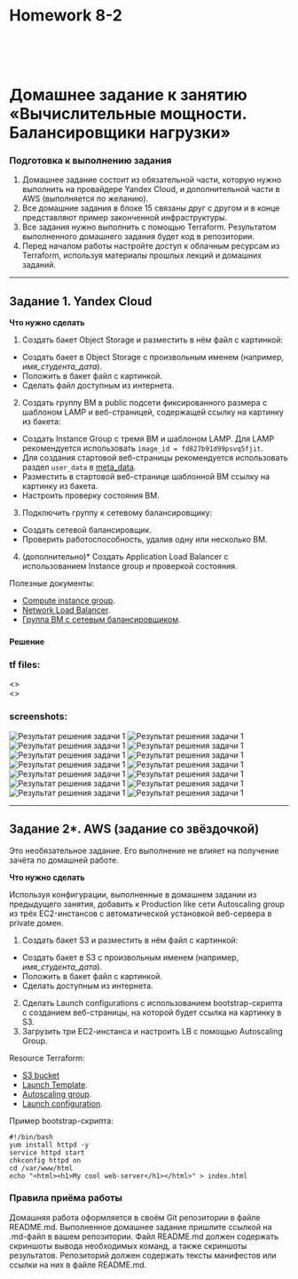 <h1>Homework 8-2 </h1> <br>
<br>
<br>


# Домашнее задание к занятию «Вычислительные мощности. Балансировщики нагрузки»  

### Подготовка к выполнению задания

1. Домашнее задание состоит из обязательной части, которую нужно выполнить на провайдере Yandex Cloud, и дополнительной части в AWS (выполняется по желанию). 
2. Все домашние задания в блоке 15 связаны друг с другом и в конце представляют пример законченной инфраструктуры.  
3. Все задания нужно выполнить с помощью Terraform. Результатом выполненного домашнего задания будет код в репозитории. 
4. Перед началом работы настройте доступ к облачным ресурсам из Terraform, используя материалы прошлых лекций и домашних заданий.

---
## Задание 1. Yandex Cloud 

**Что нужно сделать**

1. Создать бакет Object Storage и разместить в нём файл с картинкой:

 - Создать бакет в Object Storage с произвольным именем (например, _имя_студента_дата_).
 - Положить в бакет файл с картинкой.
 - Сделать файл доступным из интернета.
 
2. Создать группу ВМ в public подсети фиксированного размера с шаблоном LAMP и веб-страницей, содержащей ссылку на картинку из бакета:

 - Создать Instance Group с тремя ВМ и шаблоном LAMP. Для LAMP рекомендуется использовать `image_id = fd827b91d99psvq5fjit`.
 - Для создания стартовой веб-страницы рекомендуется использовать раздел `user_data` в [meta_data](https://cloud.yandex.ru/docs/compute/concepts/vm-metadata).
 - Разместить в стартовой веб-странице шаблонной ВМ ссылку на картинку из бакета.
 - Настроить проверку состояния ВМ.
 
3. Подключить группу к сетевому балансировщику:

 - Создать сетевой балансировщик.
 - Проверить работоспособность, удалив одну или несколько ВМ.
4. (дополнительно)* Создать Application Load Balancer с использованием Instance group и проверкой состояния.

Полезные документы:

- [Compute instance group](https://registry.terraform.io/providers/yandex-cloud/yandex/latest/docs/resources/compute_instance_group).
- [Network Load Balancer](https://registry.terraform.io/providers/yandex-cloud/yandex/latest/docs/resources/lb_network_load_balancer).
- [Группа ВМ с сетевым балансировщиком](https://cloud.yandex.ru/docs/compute/operations/instance-groups/create-with-balancer).


### <h4>Решение</h4>

### tf files:  <br>

<> <br>
<> <br>

### screenshots:

![Результат решения задачи 1](https://github.com/IvanChet-4/Dev/blob/main/images/Homework%208-2/1-1.jpg)
![Результат решения задачи 1](https://github.com/IvanChet-4/Dev/blob/main/images/Homework%208-2/1-2.jpg)
![Результат решения задачи 1](https://github.com/IvanChet-4/Dev/blob/main/images/Homework%208-2/1-3.jpg)
![Результат решения задачи 1](https://github.com/IvanChet-4/Dev/blob/main/images/Homework%208-2/1-4.jpg)
![Результат решения задачи 1](https://github.com/IvanChet-4/Dev/blob/main/images/Homework%208-2/1-5.jpg)
![Результат решения задачи 1](https://github.com/IvanChet-4/Dev/blob/main/images/Homework%208-2/1-6.jpg)
![Результат решения задачи 1](https://github.com/IvanChet-4/Dev/blob/main/images/Homework%208-2/1-7.jpg)
![Результат решения задачи 1](https://github.com/IvanChet-4/Dev/blob/main/images/Homework%208-2/1-8.jpg)
![Результат решения задачи 1](https://github.com/IvanChet-4/Dev/blob/main/images/Homework%208-2/1-9.jpg)
![Результат решения задачи 1](https://github.com/IvanChet-4/Dev/blob/main/images/Homework%208-2/1-10.jpg)
![Результат решения задачи 1](https://github.com/IvanChet-4/Dev/blob/main/images/Homework%208-2/1-11.jpg)
![Результат решения задачи 1](https://github.com/IvanChet-4/Dev/blob/main/images/Homework%208-2/1-12.jpg)
![Результат решения задачи 1](https://github.com/IvanChet-4/Dev/blob/main/images/Homework%208-2/1-13.jpg)
![Результат решения задачи 1](https://github.com/IvanChet-4/Dev/blob/main/images/Homework%208-2/1-14.jpg)


---
## Задание 2*. AWS (задание со звёздочкой)

Это необязательное задание. Его выполнение не влияет на получение зачёта по домашней работе.

**Что нужно сделать**

Используя конфигурации, выполненные в домашнем задании из предыдущего занятия, добавить к Production like сети Autoscaling group из трёх EC2-инстансов с  автоматической установкой веб-сервера в private домен.

1. Создать бакет S3 и разместить в нём файл с картинкой:

 - Создать бакет в S3 с произвольным именем (например, _имя_студента_дата_).
 - Положить в бакет файл с картинкой.
 - Сделать доступным из интернета.
2. Сделать Launch configurations с использованием bootstrap-скрипта с созданием веб-страницы, на которой будет ссылка на картинку в S3. 
3. Загрузить три ЕС2-инстанса и настроить LB с помощью Autoscaling Group.

Resource Terraform:

- [S3 bucket](https://registry.terraform.io/providers/hashicorp/aws/latest/docs/resources/s3_bucket)
- [Launch Template](https://registry.terraform.io/providers/hashicorp/aws/latest/docs/resources/launch_template).
- [Autoscaling group](https://registry.terraform.io/providers/hashicorp/aws/latest/docs/resources/autoscaling_group).
- [Launch configuration](https://registry.terraform.io/providers/hashicorp/aws/latest/docs/resources/launch_configuration).

Пример bootstrap-скрипта:

```
#!/bin/bash
yum install httpd -y
service httpd start
chkconfig httpd on
cd /var/www/html
echo "<html><h1>My cool web-server</h1></html>" > index.html
```
### Правила приёма работы

Домашняя работа оформляется в своём Git репозитории в файле README.md. Выполненное домашнее задание пришлите ссылкой на .md-файл в вашем репозитории.
Файл README.md должен содержать скриншоты вывода необходимых команд, а также скриншоты результатов.
Репозиторий должен содержать тексты манифестов или ссылки на них в файле README.md.
